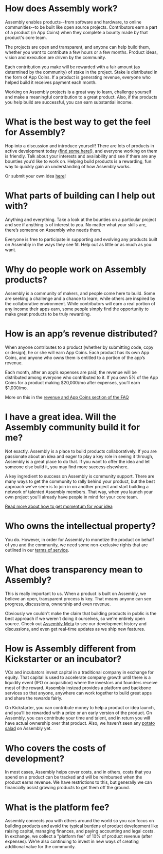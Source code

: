 # How does Assembly work?

Assembly enables products--from software and hardware, to online communities--to be built like open source projects. Contributors earn a part of a product (in App Coins) when they complete a bounty made by that product's core team.

The projects are open and transparent, and anyone can help build them, whether you want to contribute a few hours or a few months. Product ideas, vision and execution are driven by the community.

Each contribution you make will be rewarded with a fair amount (as determined by the community) of stake in the project. Stake is distributed in the form of App Coins. If a product is generating revenue, everyone who helped build it receives payment each month.

Working on Assembly projects is a great way to learn, challenge yourself and make a meaningful contribution to a great product. Also, if the products you help build are successful, you can earn substantial income.


# What is the best way to get the feel for Assembly?

Hop into a discussion and introduce yourself! There are lots of products in active development today ([find some here!](https://cove.assembly.com/discover)), and everyone working on them is friendly. Talk about your interests and availability and see if there are any bounties you’d like to work on. Helping build products is a rewarding, fun way to quickly gain an understanding of how Assembly works.

Or submit your own idea [here](https://cove.assembly.com/start)!


# What parts of building can I help out with?

Anything and everything. Take a look at the bounties on a particular project and see if anything is of interest to you. No matter what your skills are, there’s someone on Assembly who needs them.

Everyone is free to participate in supporting and evolving any products built on Assembly in the ways they see fit. Help out as little or as much as you want.


# Why do people work on Assembly products?

Assembly is a community of makers, and people come here to build. Some are seeking a challenge and a chance to learn, while others are inspired by the collaborative environment. While contributors will earn a real portion of any income their apps earn, some people simply find the opportunity to make great products to be truly rewarding.


# How is an app’s revenue distributed?

When anyone contributes to a product (whether by submitting code, copy or design), he or she will earn App Coins. Each product has its own App Coins, and anyone who owns them is entitled to a portion of the app’s revenue.

Each month, after an app’s expenses are paid, the revenue will be distributed among everyone who contributed to it. If you own 5% of the App Coins for a product making $20,000/mo after expenses, you’ll earn $1,000/mo.

More on this in the [revenue and App Coins section of the FAQ](http://assembly.com/help/revenue)


# I have a great idea. Will the Assembly community build it for me?

Not exactly. Assembly is a place to build products collaboratively. If you are passionate about an idea and eager to play a key role in seeing it through, Assembly is a great place to do that. If you want to offer the idea and let someone else build it, you may find more success elsewhere.

A key ingredient to success on Assembly is community support. There are many ways to get the community to rally behind your product, but the best approach we’ve seen is to join in on another project and start building a network of talented Assembly members. That way, when you launch your own project you’ll already have people in mind for your core team.

[Read more about how to get momentum for your idea](http://blog.assembly.com/build-momentum)


# Who owns the intellectual property?

You do. However, in order for Assembly to monetize the product on behalf of you and the community, we need some non-exclusive rights that are outlined in our [terms of service](https://cove.assembly.com/terms).


# What does transparency mean to Assembly?

This is really important to us. When a product is built on Assembly, we believe an open, transparent process is key. That means anyone can see progress, discussions, ownership and even revenue.

Obviously we couldn't make the claim that building products in public is the best approach if we weren’t doing it ourselves, so we're entirely open source. Check out [Assembly Meta](https://cove.assembly.com/meta) to see our development history and discussions, and even get real-time updates as we ship new features.


# How is Assembly different from Kickstarter or an incubator?

VCs and incubators invest capital in a traditional company in exchange for equity. That capital is used to accelerate company growth until there is a liquidity event (IPO or acquisition) where the investors and founders receive most of the reward. Assembly instead provides a platform and backbone services so that anyone, anywhere can work together to build great apps and share the rewards fairly.

On Kickstarter, you can contribute money to help a product or idea launch, and you’ll be rewarded with a prize or an early version of the product. On Assembly, you can contribute your time and talent, and in return you will have actual ownership over that product. Also, we haven’t seen any [potato salad](https://www.kickstarter.com/projects/324283889/potato-salad) on Assembly yet.


# Who covers the costs of development?

In most cases, Assembly helps cover costs, and in others, costs that you spend on a product can be tracked and will be reimbursed when the product earns revenue. We have restrictions to this, but generally we can financially assist growing products to get them off the ground.


# What is the platform fee?

Assembly connects you with others around the world so you can focus on building products and avoid the typical burdens of product development like raising capital, managing finances, and paying accounting and legal costs. In exchange, we collect a "platform fee" of 10% of product revenue (after expenses). We’re also continuing to invest in new ways of creating additional value for the community.

